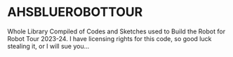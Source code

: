 # AHSBLUEROBOTTOUR

Whole Library Compiled of Codes and Sketches used to Build the Robot for Robot Tour 2023-24. I have licensing rights for this code, so good luck stealing it, or I will sue you...
